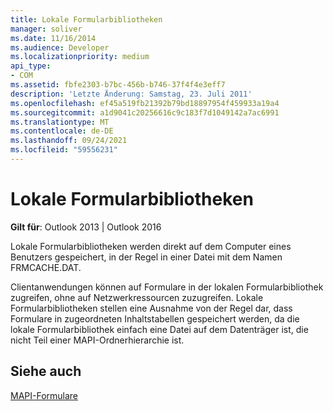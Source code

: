 ```yaml
---
title: Lokale Formularbibliotheken
manager: soliver
ms.date: 11/16/2014
ms.audience: Developer
ms.localizationpriority: medium
api_type:
- COM
ms.assetid: fbfe2303-b7bc-456b-b746-37f4f4e3eff7
description: 'Letzte Änderung: Samstag, 23. Juli 2011'
ms.openlocfilehash: ef45a519fb21392b79bd18897954f459933a19a4
ms.sourcegitcommit: a1d9041c20256616c9c183f7d1049142a7ac6991
ms.translationtype: MT
ms.contentlocale: de-DE
ms.lasthandoff: 09/24/2021
ms.locfileid: "59556231"
---
```

# <a name="local-form-libraries"></a>Lokale Formularbibliotheken

  
  
**Gilt für**: Outlook 2013 | Outlook 2016 
  
Lokale Formularbibliotheken werden direkt auf dem Computer eines Benutzers gespeichert, in der Regel in einer Datei mit dem Namen FRMCACHE.DAT. 
  
Clientanwendungen können auf Formulare in der lokalen Formularbibliothek zugreifen, ohne auf Netzwerkressourcen zuzugreifen. Lokale Formularbibliotheken stellen eine Ausnahme von der Regel dar, dass Formulare in zugeordneten Inhaltstabellen gespeichert werden, da die lokale Formularbibliothek einfach eine Datei auf dem Datenträger ist, die nicht Teil einer MAPI-Ordnerhierarchie ist.
  
## <a name="see-also"></a>Siehe auch



[MAPI-Formulare](mapi-forms.md)

